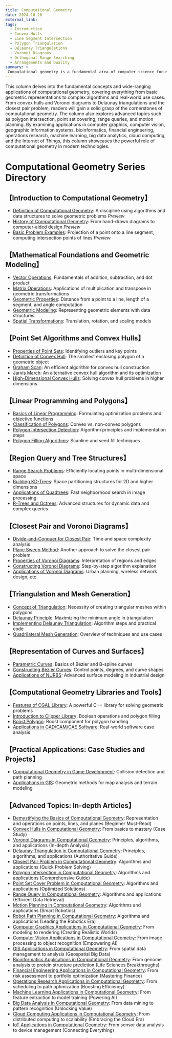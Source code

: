```yaml
---
title: Computational Geometry
date: 2024-10-26
external_link: 
tags:
  - Introduction
  - Convex Hulls
  - Line Segment Intersection
  - Polygon Triangulation
  - Delaunay Triangulations
  - Voronoi Diagrams
  - Orthogonal Range Searching
  - Arrangements and Duality
summary: >
 Computational geometry is a fundamental area of computer science focused on the design and analysis of efficient algorithms and data structures for solving geometric problems. It involves the modeling, processing, and optimization of geometric objects such as points, lines, surfaces, and polygons. Widely applied in computer graphics, robotic navigation, spatial data analysis, and scientific computing, it plays a pivotal role in enabling spatial awareness and decision-making in intelligent systems.
---
```

 This column delves into the fundamental concepts and wide-ranging applications of computational geometry, covering everything from basic geometric representations to complex algorithms and real-world use cases. From convex hulls and Voronoi diagrams to Delaunay triangulations and the closest pair problem, readers will gain a solid grasp of the cornerstones of computational geometry. The column also explores advanced topics such as polygon intersection, point set covering, range queries, and motion planning. By examining applications in computer graphics, computer vision, geographic information systems, bioinformatics, financial engineering, operations research, machine learning, big data analytics, cloud computing, and the Internet of Things, this column showcases the powerful role of computational geometry in modern technologies.
 # Computational Geometry Series Directory

## 【Introduction to Computational Geometry】
- [Definition of Computational Geometry](#): A discipline using algorithms and data structures to solve geometric problems _Preview_
- [History of Computational Geometry](#): From hand-drawn diagrams to computer-aided design _Preview_
- [Basic Problem Examples](#): Projection of a point onto a line segment, computing intersection points of lines _Preview_

## 【Mathematical Foundations and Geometric Modeling】
- [Vector Operations](#): Fundamentals of addition, subtraction, and dot product
- [Matrix Operations](#): Applications of multiplication and transpose in geometric transformations
- [Geometric Properties](#): Distance from a point to a line, length of a segment, and angle computation
- [Geometric Modeling](#): Representing geometric elements with data structures
- [Spatial Transformations](#): Translation, rotation, and scaling models

## 【Point Set Algorithms and Convex Hulls】
- [Properties of Point Sets](#): Identifying outliers and key points
- [Definition of Convex Hull](#): The smallest enclosing polygon of a geometric object
- [Graham Scan](#): An efficient algorithm for convex hull construction
- [Jarvis March](#): An alternative convex hull algorithm and its optimization
- [High-Dimensional Convex Hulls](#): Solving convex hull problems in higher dimensions

## 【Linear Programming and Polygons】
- [Basics of Linear Programming](#): Formulating optimization problems and objective functions
- [Classification of Polygons](#): Convex vs. non-convex polygons
- [Polygon Intersection Detection](#): Algorithm principles and implementation steps
- [Polygon Filling Algorithms](#): Scanline and seed fill techniques

## 【Region Query and Tree Structures】
- [Range Search Problems](#): Efficiently locating points in multi-dimensional space
- [Building KD-Trees](#): Space partitioning structures for 2D and higher dimensions
- [Applications of Quadtrees](#): Fast neighborhood search in image processing
- [R-Trees and Octrees](#): Advanced structures for dynamic data and complex queries

## 【Closest Pair and Voronoi Diagrams】
- [Divide-and-Conquer for Closest Pair](#): Time and space complexity analysis
- [Plane Sweep Method](#): Another approach to solve the closest pair problem
- [Properties of Voronoi Diagrams](#): Interpretation of regions and edges
- [Constructing Voronoi Diagrams](#): Step-by-step algorithm explanation
- [Applications of Voronoi Diagrams](#): Urban planning, wireless network design, etc.

## 【Triangulation and Mesh Generation】
- [Concept of Triangulation](#): Necessity of creating triangular meshes within polygons
- [Delaunay Principle](#): Maximizing the minimum angle in triangulation
- [Implementing Delaunay Triangulation](#): Algorithm steps and practical code
- [Quadrilateral Mesh Generation](#): Overview of techniques and use cases

## 【Representation of Curves and Surfaces】
- [Parametric Curves](#): Basics of Bézier and B-spline curves
- [Constructing Bézier Curves](#): Control points, degrees, and curve shapes
- [Applications of NURBS](#): Advanced surface modeling in industrial design

## 【Computational Geometry Libraries and Tools】
- [Features of CGAL Library](#): A powerful C++ library for solving geometric problems
- [Introduction to Clipper Library](#): Boolean operations and polygon filling
- [Boost.Polygon](#): Boost component for polygon handling
- [Applications in CAD/CAM/CAE Software](#): Real-world software case analysis

## 【Practical Applications: Case Studies and Projects】
- [Computational Geometry in Game Development](#): Collision detection and path planning
- [Applications in GIS](#): Geometric methods for map analysis and terrain modeling

## 【Advanced Topics: In-depth Articles】
- [Demystifying the Basics of Computational Geometry](#): Representation and operations on points, lines, and planes (Beginner Must-Read)
- [Convex Hulls in Computational Geometry](#): From basics to mastery (Case Study)
- [Voronoi Diagrams in Computational Geometry](#): Principles, algorithms, and applications (In-depth Analysis)
- [Delaunay Triangulation in Computational Geometry](#): Principles, algorithms, and applications (Authoritative Guide)
- [Closest Pair Problem in Computational Geometry](#): Algorithms and applications (Quick Problem Solving)
- [Polygon Intersection in Computational Geometry](#): Algorithms and applications (Comprehensive Guide)
- [Point Set Cover Problem in Computational Geometry](#): Algorithms and applications (Optimized Solutions)
- [Range Query in Computational Geometry](#): Algorithms and applications (Efficient Data Retrieval)
- [Motion Planning in Computational Geometry](#): Algorithms and applications (Smart Robotics)
- [Robot Path Planning in Computational Geometry](#): Algorithms and applications (Leading the Robotics Era)
- [Computer Graphics Applications in Computational Geometry](#): From modeling to rendering (Creating Realistic Worlds)
- [Computer Vision Applications in Computational Geometry](#): From image processing to object recognition (Empowering AI)
- [GIS Applications in Computational Geometry](#): From spatial data management to analysis (Geospatial Big Data)
- [Bioinformatics Applications in Computational Geometry](#): From genome analysis to protein structure prediction (Life Sciences Breakthroughs)
- [Financial Engineering Applications in Computational Geometry](#): From risk assessment to portfolio optimization (Mastering Finance)
- [Operations Research Applications in Computational Geometry](#): From scheduling to path optimization (Boosting Efficiency)
- [Machine Learning Applications in Computational Geometry](#): From feature extraction to model training (Powering AI)
- [Big Data Analysis in Computational Geometry](#): From data mining to pattern recognition (Unlocking Value)
- [Cloud Computing Applications in Computational Geometry](#): From distributed computing to scalability (Embracing the Cloud Era)
- [IoT Applications in Computational Geometry](#): From sensor data analysis to device management (Connecting Everything)


